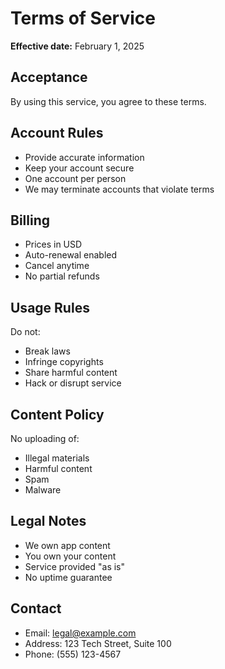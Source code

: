 # Terms of Service

**Effective date:** February 1, 2025

## Acceptance

By using this service, you agree to these terms.

## Account Rules

- Provide accurate information
- Keep your account secure
- One account per person
- We may terminate accounts that violate terms

## Billing

- Prices in USD
- Auto-renewal enabled
- Cancel anytime
- No partial refunds

## Usage Rules

Do not:

- Break laws
- Infringe copyrights
- Share harmful content
- Hack or disrupt service

## Content Policy

No uploading of:

- Illegal materials
- Harmful content
- Spam
- Malware

## Legal Notes

- We own app content
- You own your content
- Service provided "as is"
- No uptime guarantee

## Contact

- Email: legal@example.com
- Address: 123 Tech Street, Suite 100
- Phone: (555) 123-4567

